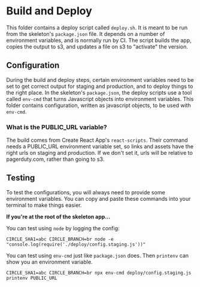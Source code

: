 # Build and Deploy

This folder contains a deploy script called `deploy.sh`. It is meant to be run from the skeleton's `package.json` file. It depends on a number of environment variables, and is normally run by CI. The script builds the app, copies the output to s3, and updates a file on s3 to "activate" the version.

## Configuration

During the build and deploy steps, certain environment variables need to be set to get correct output for staging and production, and to deploy things to the right place. In the skeleton's `package.json`, the deploy scripts use a tool called `env-cmd` that turns Javascript objects into environment variables. This folder contains configuration, written as javascript objects, to be used with `env-cmd`.

### What is the PUBLIC_URL variable?

The build comes from Create React App's `react-scripts`. Their command needs a PUBLIC_URL environment variable set, so links and assets have the right urls on staging and production. If we don't set it, urls will be relative to pagerduty.com, rather than going to s3.

## Testing

To test the configurations, you will always need to provide some environment variables. You can copy and paste these commands into your terminal to make things easier.

**If you're at the root of the skeleton app...**

You can test using `node` by logging the config:

```
CIRCLE_SHA1=abc CIRCLE_BRANCH=br node -e "console.log(require('./deploy/config.staging.js'))"
```

You can test using `env-cmd` just like `package.json` does. Then `printenv` can show you an environment variable.

```
CIRCLE_SHA1=abc CIRCLE_BRANCH=br npx env-cmd deploy/config.staging.js printenv PUBLIC_URL
```
